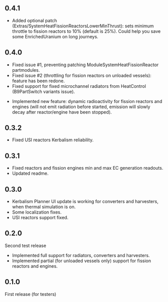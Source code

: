 0.4.1
-----
 + Added optional patch (Extras/SystemHeatFissionReactorsLowerMinThrust): sets minimum throttle to fission reactors to 10% (default is 25%). Could help you save some EnrichedUranium on long journeys.

0.4.0
-----
 * Fixed issue #1, preventing patching ModuleSystemHeatFissionReactor partmodules.
 * Fixed issue #2 (throttling for fission reactors on unloaded vessels): feature has been redone.
 * Fixed support for fixed microchannel radiators from HeatControl (B9PartSwitch variants issue).
 + Implemented new feature: dynamic radioactivity for fission reactors and engines (will not emit radiation before started, emission will slowly decay after reactor/engine have been stopped).

0.3.2
-----
- Fixed USI reactors Kerbalism reliability.

0.3.1
-----
- Fixed reactors and fission engines min and max EC generation readouts.
- Updated readme.

0.3.0
-----
- Kerbalism Planner UI update is working for converters and harvesters, when thermal simulation is on.
- Some localization fixes.
- USI reactors support fixed.

0.2.0
-----
Second test release
- Implemented full support for radiators, converters and harvesters.
- Implemented partial (for unloaded vessels only) support for fission reactors and engines.  

0.1.0
-----
First release (for testers)
